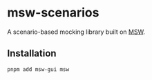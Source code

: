 # msw-scenarios

A scenario-based mocking library built on [MSW](https://github.com/mswjs/msw).

## Installation

```bash
pnpm add msw-gui msw
